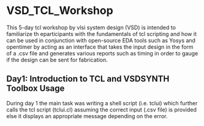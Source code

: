 # VSD_TCL_Workshop
This 5-day tcl workshop by vlsi system design (VSD) is intended to familiarize th eparticipants with the fundamentals of tcl scripting and how it can be used in conjunction with open-source EDA tools such as Yosys and opentimer by acting as an interface that takes the input design in the form of a .csv file and generates various reports such as timing in order to gauge if the design can be sent for fabrication.

## Day1: Introduction to TCL and VSDSYNTH Toolbox Usage
During day 1 the main task was writing a shell script (i.e. tclui) which further calls the tcl script (tclui.cl) assuming the correct input (.csv file) is provided else it displays an appropriate message depending on the error.

